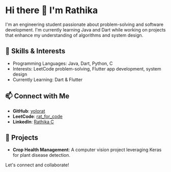 # Hi there 👋 I'm Rathika

I'm an engineering student passionate about problem-solving and software development. I'm currently learning Java and Dart while working on projects that enhance my understanding of algorithms and system design.

## 🚀 Skills & Interests
- Programming Languages: Java, Dart, Python, C
- Interests: LeetCode problem-solving, Flutter app development, system design
- Currently Learning: Dart & Flutter

## 📫 Connect with Me
- **GitHub**: [yolorat](https://github.com/yolorat)
- **LeetCode**: [rat_for_code](https://leetcode.com/rat_for_code/)
- **LinkedIn**: [Rathika C](https://www.linkedin.com/in/rathika-c-34461a244/)

## 🔭 Projects
- **Crop Health Management**: A computer vision project leveraging Keras for plant disease detection.

Let's connect and collaborate!
